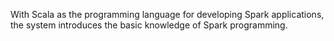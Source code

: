 With Scala as the programming language for developing Spark applications, the system introduces the basic knowledge of Spark programming.
